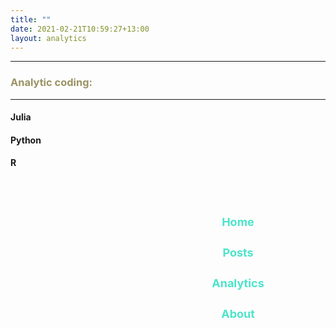 ```yaml
---
title: ""
date: 2021-02-21T10:59:27+13:00
layout: analytics
---
```



<style>

h3{
color: #649B92;
font-style: Rajdhani;
}

h3{
color: #9B9264;
}




.h3:hover{
   background-color: #92649B;
}


ul { 
  list-style-type: none; 
  overflow: hidden; 
  width:200px;
  float: right;
}


ul li {
  width: 120px;
}
    
ul li a {
  display: block;
  color: #4de4cb;
  text-align: center;
  padding: 14px 16px;
  text-decoration: none;
  font-size: 18px;
}



ul li .active {
  background-color: #FCFAF8;
  color: black;
  font-weight: 1000;
  border-radius: 8px;
}



</style>

<hr>
<p><b><H3>Analytic coding:</H3></B></p>
<hr>

<body>

<p><h4>Julia</h4></p>
<p><h4>Python</h4></p>
<p><h4>R</h4></p>

<b>
<ul><h2>
  <li><a href="/">Home</a></li>
  <li><a href="/posts/">Posts</a></li>
  <li><a href="/analytic/">Analytics</a></li>
  <li><a href="#about">About</a></li>
</ul></b></h2>









